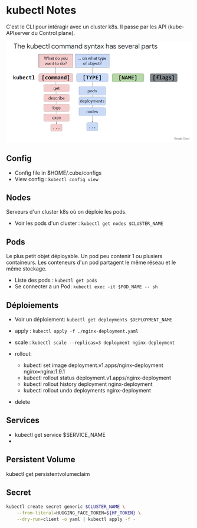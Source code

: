 
# kubectl Notes 

C'est le CLI pour intéragir avec un cluster k8s. Il passe par les API (kube-APIserver du Control plane).

![kubectl syntax](kubectl-syntax.png)

## Config
* Config file in $HOME/.cube/configs
* View config : `kubectl config view`

## Nodes
Serveurs d'un cluster k8s où on déploie les pods.
- Voir les pods d'un cluster : `kubectl get nodes $CLUSTER_NAME`

## Pods
Le plus petit objet déployable. Un pod peu contenir 1 ou plusiers containeurs. Les conteneurs d'un pod partagent le même réseau et le même stockage. 
* Liste des pods : `kubectl get pods`
* Se connecter a un Pod: `kubectl exec -it $POD_NAME -- sh`

## Déploiements
- Voir un déploiement: `kubectl get deployments $DEPLOYMENT_NAME`

- apply : `kubectl apply -f ./nginx-deployment.yaml`
- scale : `kubectl scale --replicas=3 deployment nginx-deployment`
- rollout: 
  * kubectl set image deployment.v1.apps/nginx-deployment nginx=nginx:1.9.1
  * kubectl rollout status deployment.v1.apps/nginx-deployment
  * kubectl rollout history deployment nginx-deployment
  * kubectl rollout undo deployments nginx-deployment
- delete


## Services
- kubectl get service $SERVICE_NAME
- 

## Persistent Volume
kubectl get persistentvolumeclaim

## Secret

```sh
kubectl create secret generic $CLUSTER_NAME \
    --from-literal=HUGGING_FACE_TOKEN=${HF_TOKEN} \
    --dry-run=client -o yaml | kubectl apply -f -
```
